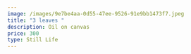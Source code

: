 ```yaml
---
image: /images/9e7be4aa-0d55-47ee-9526-91e9bb1473f7.jpeg
title: "3 leaves "
description: Oil on canvas
price: 300
type: Still Life
---
```


